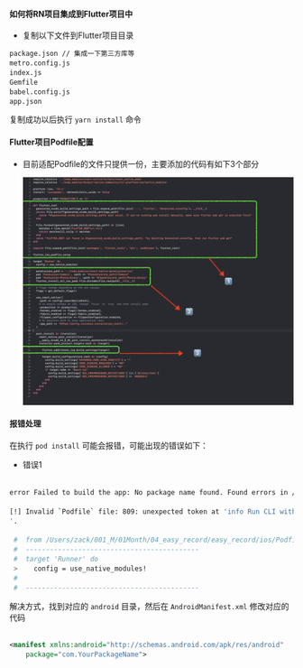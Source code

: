 #### 如何将RN项目集成到Flutter项目中

* 复制以下文件到Flutter项目目录

```bash
package.json // 集成一下第三方库等
metro.config.js
index.js
Gemfile
babel.config.js
app.json
```

复制成功以后执行 `yarn install` 命令

#### Flutter项目Podfile配置

- 目前适配Podfile的文件只提供一份，主要添加的代码有如下3个部分

    ![图片说明](../../../images/image_11.png)

#### 报错处理

在执行 `pod install` 可能会报错，可能出现的错误如下：

- 错误1

```bash

error Failed to build the app: No package name found. Found errors in /Users/xxx.../easy_record/android/app/src/main/AndroidManifest.xml.

[!] Invalid `Podfile` file: 809: unexpected token at 'info Run CLI with --verbose flag for more details.
'.

 #  from /Users/zack/001_M/01Month/04_easy_record/easy_record/ios/Podfile:27
 #  -------------------------------------------
 #  target 'Runner' do
 >    config = use_native_modules!
 #  
 #  -------------------------------------------

```

解决方式，找到对应的 `android` 目录，然后在 `AndroidManifest.xml` 修改对应的代码

```xml

<manifest xmlns:android="http://schemas.android.com/apk/res/android"
    package="com.YourPackageName">

```